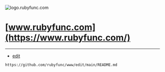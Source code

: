 ![logo.rubyfunc.com](https://logo.rubyfunc.com/1/cover.png)

# [www.rubyfunc.com](https://www.rubyfunc.com/)
---
+ [edit](https://github.com/rubyfunc/www/edit/main/README.md)

```
https://github.com/rubyfunc/www/edit/main/README.md
```
